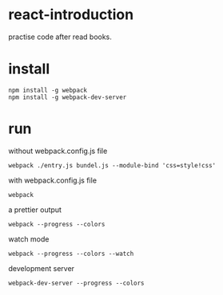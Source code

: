 # react-introduction
practise code after read books.

# install
```
npm install -g webpack
npm install -g webpack-dev-server

```

# run
without webpack.config.js file 
```
webpack ./entry.js bundel.js --module-bind 'css=style!css'

```
with webpack.config.js file
```
webpack
```
a prettier output
```
webpack --progress --colors
```
watch mode
```
webpack --progress --colors --watch 
```
development server
```
webpack-dev-server --progress --colors
```